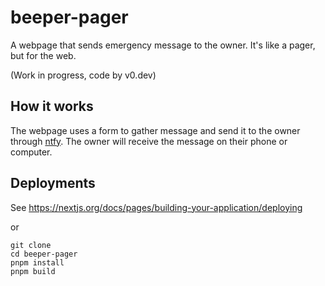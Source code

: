 # beeper-pager
A webpage that sends emergency message to the owner. It's like a pager, but for the web.

(Work in progress, code by v0.dev)
## How it works
The webpage uses a form to gather message and send it to the owner through [ntfy](https://ntfy.sh). The owner will receive the message on their phone or computer.

## Deployments
See https://nextjs.org/docs/pages/building-your-application/deploying

or

```shell
git clone
cd beeper-pager
pnpm install
pnpm build
```
